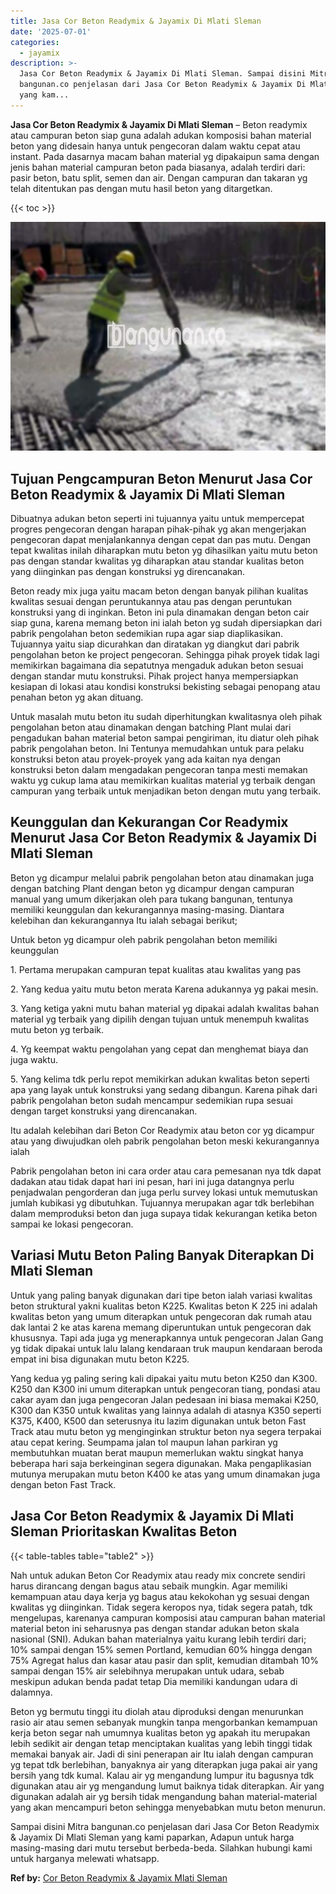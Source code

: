 ```yaml
---
title: Jasa Cor Beton Readymix & Jayamix Di Mlati Sleman
date: '2025-07-01'
categories:
  - jayamix
description: >-
  Jasa Cor Beton Readymix & Jayamix Di Mlati Sleman. Sampai disini Mitra
  bangunan.co penjelasan dari Jasa Cor Beton Readymix & Jayamix Di Mlati Sleman
  yang kam...
---
```


**Jasa Cor Beton Readymix & Jayamix Di Mlati Sleman** – Beton readymix atau campuran beton siap guna adalah adukan komposisi bahan material beton yang didesain hanya untuk pengecoran dalam waktu cepat atau instant. Pada dasarnya macam bahan material yg dipakaipun sama dengan jenis bahan material campuran beton pada biasanya, adalah terdiri dari: pasir beton, batu split, semen dan air. Dengan campuran dan takaran yg telah ditentukan pas dengan mutu hasil beton yang ditargetkan.

{{< toc >}}

![Jasa Cor Beton Readymix & Jayamix Di Mlati Sleman](/images/jasa-cor-readymix-50.png)

## Tujuan Pengcampuran Beton Menurut Jasa Cor Beton Readymix & Jayamix Di Mlati Sleman

Dibuatnya adukan beton seperti ini tujuannya yaitu untuk mempercepat progres pengecoran dengan harapan pihak-pihak yg akan mengerjakan pengecoran dapat menjalankannya dengan cepat dan pas mutu. Dengan tepat kwalitas inilah diharapkan mutu beton yg dihasilkan yaitu mutu beton pas dengan standar kwalitas yg diharapkan atau standar kualitas beton yang diinginkan pas dengan konstruksi yg direncanakan.

Beton ready mix juga yaitu macam beton dengan banyak pilihan kualitas kwalitas sesuai dengan peruntukannya atau pas dengan peruntukan konstruksi yang di inginkan. Beton ini pula dinamakan dengan beton cair siap guna, karena memang beton ini ialah beton yg sudah dipersiapkan dari pabrik pengolahan beton sedemikian rupa agar siap diaplikasikan. Tujuannya yaitu siap dicurahkan dan diratakan yg diangkut dari pabrik pengolahan beton ke project pengecoran. Sehingga pihak proyek tidak lagi memikirkan bagaimana dia sepatutnya mengaduk adukan beton sesuai dengan standar mutu konstruksi. Pihak project hanya mempersiapkan kesiapan di lokasi atau kondisi konstruksi bekisting sebagai penopang atau penahan beton yg akan dituang.

Untuk masalah mutu beton itu sudah diperhitungkan kwalitasnya oleh pihak pengolahan beton atau dinamakan dengan batching Plant mulai dari pengadukan bahan material beton sampai pengiriman, itu diatur oleh pihak pabrik pengolahan beton. Ini Tentunya memudahkan untuk para pelaku konstruksi beton atau proyek-proyek yang ada kaitan nya dengan konstruksi beton dalam mengadakan pengecoran tanpa mesti memakan waktu yg cukup lama atau memikirkan kualitas material yg terbaik dengan campuran yang terbaik untuk menjadikan beton dengan mutu yang terbaik.

## Keunggulan dan Kekurangan Cor Readymix Menurut Jasa Cor Beton Readymix & Jayamix Di Mlati Sleman

Beton yg dicampur melalui pabrik pengolahan beton atau dinamakan juga dengan batching Plant dengan beton yg dicampur dengan campuran manual yang umum dikerjakan oleh para tukang bangunan, tentunya memiliki keunggulan dan kekurangannya masing-masing. Diantara kelebihan dan kekurangannya Itu ialah sebagai berikut;

Untuk beton yg dicampur oleh pabrik pengolahan beton memiliki keunggulan

1\. Pertama merupakan campuran tepat kualitas atau kwalitas yang pas

2\. Yang kedua yaitu mutu beton merata Karena adukannya yg pakai mesin.

3\. Yang ketiga yakni mutu bahan material yg dipakai adalah kwalitas bahan material yg terbaik yang dipilih dengan tujuan untuk menempuh kwalitas mutu beton yg terbaik.

4\. Yg keempat waktu pengolahan yang cepat dan menghemat biaya dan juga waktu.

5\. Yang kelima tdk perlu repot memikirkan adukan kwalitas beton seperti apa yang layak untuk konstruksi yang sedang dibangun. Karena pihak dari pabrik pengolahan beton sudah mencampur sedemikian rupa sesuai dengan target konstruksi yang direncanakan.

Itu adalah kelebihan dari Beton Cor Readymix atau beton cor yg dicampur atau yang diwujudkan oleh pabrik pengolahan beton meski kekurangannya ialah

Pabrik pengolahan beton ini cara order atau cara pemesanan nya tdk dapat dadakan atau tidak dapat hari ini pesan, hari ini juga datangnya perlu penjadwalan pengorderan dan juga perlu survey lokasi untuk memutuskan jumlah kubikasi yg dibutuhkan. Tujuannya merupakan agar tdk berlebihan dalam memproduksi beton dan juga supaya tidak kekurangan ketika beton sampai ke lokasi pengecoran.

## Variasi Mutu Beton Paling Banyak Diterapkan Di Mlati Sleman

Untuk yang paling banyak digunakan dari tipe beton ialah variasi kwalitas beton struktural yakni kualitas beton K225. Kwalitas beton K 225 ini adalah kwalitas beton yang umum diterapkan untuk pengecoran dak rumah atau dak lantai 2 ke atas karena memang diperuntukan untuk pengecoran dak khususnya. Tapi ada juga yg menerapkannya untuk pengecoran Jalan Gang yg tidak dipakai untuk lalu lalang kendaraan truk maupun kendaraan beroda empat ini bisa digunakan mutu beton K225.

Yang kedua yg paling sering kali dipakai yaitu mutu beton K250 dan K300. K250 dan K300 ini umum diterapkan untuk pengecoran tiang, pondasi atau cakar ayam dan juga pengecoran Jalan pedesaan ini biasa memakai K250, K300 dan K350 untuk kwalitas yang lainnya adalah di atasnya K350 seperti K375, K400, K500 dan seterusnya itu lazim digunakan untuk beton Fast Track atau mutu beton yg menginginkan struktur beton nya segera terpakai atau cepat kering. Seumpama jalan tol maupun lahan parkiran yg membutuhkan muatan berat maupun memerlukan waktu singkat hanya beberapa hari saja berkeinginan segera digunakan. Maka pengaplikasian mutunya merupakan mutu beton K400 ke atas yang umum dinamakan juga dengan beton Fast Track.

## Jasa Cor Beton Readymix & Jayamix Di Mlati Sleman Prioritaskan Kwalitas Beton

{{< table-tables table="table2" >}}

Nah untuk adukan Beton Cor Readymix atau ready mix concrete sendiri harus dirancang dengan bagus atau sebaik mungkin. Agar memiliki kemampuan atau daya kerja yg bagus atau kekokohan yg sesuai dengan kwalitas yg diinginkan. Tidak segera keropos nya, tidak segera patah, tdk mengelupas, karenanya campuran komposisi atau campuran bahan material material beton ini seharusnya pas dengan standar adukan beton skala nasional (SNI). Adukan bahan materialnya yaitu kurang lebih terdiri dari; 10% sampai dengan 15% semen Portland, kemudian 60% hingga dengan 75% Agregat halus dan kasar atau pasir dan split, kemudian ditambah 10% sampai dengan 15% air selebihnya merupakan untuk udara, sebab meskipun adukan benda padat tetap Dia memiliki kandungan udara di dalamnya.

Beton yg bermutu tinggi itu diolah atau diproduksi dengan menurunkan rasio air atau semen sebanyak mungkin tanpa mengorbankan kemampuan kerja beton segar nah umumnya kualitas beton yg apakah itu merupakan lebih sedikit air dengan tetap menciptakan kualitas yang lebih tinggi tidak memakai banyak air. Jadi di sini penerapan air Itu ialah dengan campuran yg tepat tdk berlebihan, banyaknya air yang diterapkan juga pakai air yang bersih yang tdk kumal. Kalau air yg mengandung lumpur itu bagusnya tdk digunakan atau air yg mengandung lumut baiknya tidak diterapkan. Air yang digunakan adalah air yg bersih tidak mengandung bahan material-material yang akan mencampuri beton sehingga menyebabkan mutu beton menurun.

Sampai disini Mitra bangunan.co penjelasan dari Jasa Cor Beton Readymix & Jayamix Di Mlati Sleman yang kami paparkan, Adapun untuk harga masing-masing dari mutu tersebut berbeda-beda. Silahkan hubungi kami untuk harganya melewati whatsapp.

**Ref by:** [Cor Beton Readymix & Jayamix Mlati Sleman](https://id.wikipedia.org/wiki/Cor)
